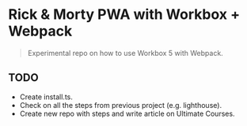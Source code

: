 # Rick & Morty PWA with Workbox + Webpack

> Experimental repo on how to use Workbox 5 with Webpack.

## TODO
* Create install.ts.
* Check on all the steps from previous project (e.g. lighthouse).
* Create new repo with steps and write article on Ultimate Courses.